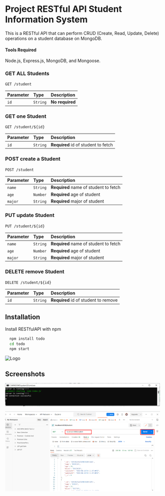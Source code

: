 
# Project RESTful API Student Information System

This is a RESTful API that can perform CRUD (Create, Read, Update, Delete) operations on a
student database on MongoDB. 

#### Tools Required
Node.js, Express.js, MongoDB, and Mongoose.

### GET ALL Students
```http
GET /student
```
|Parameter| Type |Description|
|:--------|:-----|:----------|
|`id`|`String`|**No required**|

### GET one Student
```http
GET /student/${id}
```
|Parameter| Type |Description|
|:--------|:-----|:----------|
|`id`|`String`|**Required** id of student to fetch|

### POST create a Student
```http
POST /student
```
|Parameter| Type |Description|
|:--------|:-----|:----------|
|`name`|`String`|**Required** name of student to fetch|
|`age`|`Number`|**Required** age of student|
|`major`|`String`|**Required** major of student|

### PUT update Student
```http
PUT /student/${id}
```
|Parameter| Type |Description|
|:--------|:-----|:----------|
|`name`|`String`|**Required** name of student to fetch|
|`age`|`Number`|**Required** age of student|
|`major`|`String`|**Required** major of student|

### DELETE remove Student
```http
DELETE /student/${id}
```
|Parameter| Type |Description|
|:--------|:-----|:----------|
|`id`|`String`|**Required** id of student to remove|


## Installation

Install RESTfulAPI with npm

```bash
  npm install todo
  cd todo
  npm start
```

![Logo](https://dev-to-uploads.s3.amazonaws.com/uploads/articles/th5xamgrr6se0x5ro4g6.png)


## Screenshots

![Screenshot CMD](https://github.com/veronicarevilla/RESTfulAPI/blob/main/CMD.png)


![Screenshot Postman](https://github.com/veronicarevilla/RESTfulAPI/blob/main/postman.png)

